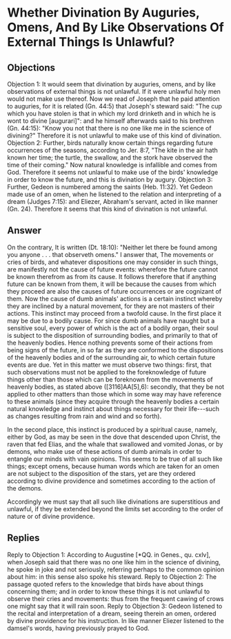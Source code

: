# Whether Divination By Auguries, Omens, And By Like Observations Of External Things Is Unlawful?
## Objections
Objection 1: It would seem that divination by auguries, omens, and by like observations of external things is not unlawful. If it were unlawful holy men would not make use thereof. Now we read of Joseph that he paid attention to auguries, for it is related (Gn. 44:5) that Joseph's steward said: "The cup which you have stolen is that in which my lord drinketh and in which he is wont to divine [augurari]": and he himself afterwards said to his brethren (Gn. 44:15): "Know you not that there is no one like me in the science of divining?" Therefore it is not unlawful to make use of this kind of divination.
Objection 2: Further, birds naturally know certain things regarding future occurrences of the seasons, according to Jer. 8:7, "The kite in the air hath known her time; the turtle, the swallow, and the stork have observed the time of their coming." Now natural knowledge is infallible and comes from God. Therefore it seems not unlawful to make use of the birds' knowledge in order to know the future, and this is divination by augury.
Objection 3: Further, Gedeon is numbered among the saints (Heb. 11:32). Yet Gedeon made use of an omen, when he listened to the relation and interpreting of a dream (Judges 7:15): and Eliezer, Abraham's servant, acted in like manner (Gn. 24). Therefore it seems that this kind of divination is not unlawful.
## Answer
On the contrary, It is written (Dt. 18:10): "Neither let there be found among you anyone . . . that observeth omens."
I answer that, The movements or cries of birds, and whatever dispositions one may consider in such things, are manifestly not the cause of future events: wherefore the future cannot be known therefrom as from its cause. It follows therefore that if anything future can be known from them, it will be because the causes from which they proceed are also the causes of future occurrences or are cognizant of them. Now the cause of dumb animals' actions is a certain instinct whereby they are inclined by a natural movement, for they are not masters of their actions. This instinct may proceed from a twofold cause. In the first place it may be due to a bodily cause. For since dumb animals have naught but a sensitive soul, every power of which is the act of a bodily organ, their soul is subject to the disposition of surrounding bodies, and primarily to that of the heavenly bodies. Hence nothing prevents some of their actions from being signs of the future, in so far as they are conformed to the dispositions of the heavenly bodies and of the surrounding air, to which certain future events are due. Yet in this matter we must observe two things: first, that such observations must not be applied to the foreknowledge of future things other than those which can be foreknown from the movements of heavenly bodies, as stated above ([3116]AA[5],6): secondly, that they be not applied to other matters than those which in some way may have reference to these animals (since they acquire through the heavenly bodies a certain natural knowledge and instinct about things necessary for their life---such as changes resulting from rain and wind and so forth).

In the second place, this instinct is produced by a spiritual cause, namely, either by God, as may be seen in the dove that descended upon Christ, the raven that fed Elias, and the whale that swallowed and vomited Jonas, or by demons, who make use of these actions of dumb animals in order to entangle our minds with vain opinions. This seems to be true of all such like things; except omens, because human words which are taken for an omen are not subject to the disposition of the stars, yet are they ordered according to divine providence and sometimes according to the action of the demons.

Accordingly we must say that all such like divinations are superstitious and unlawful, if they be extended beyond the limits set according to the order of nature or of divine providence.
## Replies
Reply to Objection 1: According to Augustine [*QQ. in Genes., qu. cxlv], when Joseph said that there was no one like him in the science of divining, he spoke in joke and not seriously, referring perhaps to the common opinion about him: in this sense also spoke his steward.
Reply to Objection 2: The passage quoted refers to the knowledge that birds have about things concerning them; and in order to know these things it is not unlawful to observe their cries and movements: thus from the frequent cawing of crows one might say that it will rain soon.
Reply to Objection 3: Gedeon listened to the recital and interpretation of a dream, seeing therein an omen, ordered by divine providence for his instruction. In like manner Eliezer listened to the damsel's words, having previously prayed to God.